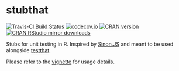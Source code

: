 # stubthat

[![Travis-CI Build Status](https://travis-ci.org/sainathadapa/stubthat.svg?branch=master)](https://travis-ci.org/sainathadapa/stubthat)
[![codecov.io](http://codecov.io/github/sainathadapa/stubthat/coverage.svg?branch=master)](http://codecov.io/github/sainathadapa/stubthat?branch=master)
[![CRAN version](http://www.r-pkg.org/badges/version/stubthat)](http://www.r-pkg.org/pkg/stubthat)
[![CRAN RStudio mirror downloads](http://cranlogs.r-pkg.org/badges/stubthat)](http://www.r-pkg.org/pkg/stubthat)

Stubs for unit testing in R. Inspired by [Sinon.JS](http://sinonjs.org/) and meant to be used alongside [testthat](https://cran.r-project.org/web/packages/testthat/index.html).

Please refer to the [vignette](./vignettes/stubtthat.Rmd) for usage details.
